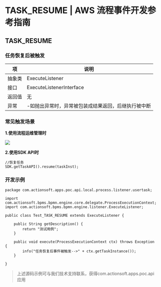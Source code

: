 # TASK_RESUME | AWS 流程事件开发参考指南

## TASK_RESUME

### 任务恢复后被触发

项 | 说明  
---|---  
抽象类 | ExecuteListener  
接口 | ExecuteListenerInterface  
返回值 | 无  
异常 | -如抛出异常时，异常被包装成结果返回，后继执行被中断  
  
### 常见触发场景

**1.使用流程运维管理时**

![](https://docs.awspaas.com/reference-guide/aws-paas-process-listener-reference-guide/activity_event/5.png)

**2.使用SDK API时**
    
    
    //恢复任务
    SDK.getTaskAPI().resume(taskInst);
    

### 开发示例
    
    
    package com.actionsoft.apps.poc.api.local.process.listener.usertask;
    
    import com.actionsoft.bpms.bpmn.engine.core.delegate.ProcessExecutionContext;
    import com.actionsoft.bpms.bpmn.engine.listener.ExecuteListener;
    
    public class Test_TASK_RESUME extends ExecuteListener {
    
        public String getDescription() {
            return "测试用例";
        }
    
        public void execute(ProcessExecutionContext ctx) throws Exception {
            info("任务恢复后事件被触发-->" + ctx.getTaskInstance());
        }
    
    }
    

> 上述源码示例可与我们技术支持联系，获得com.actionsoft.apps.poc.api应用